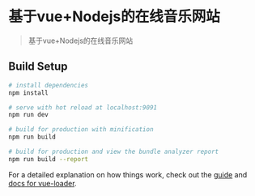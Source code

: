 ﻿# 基于vue+Nodejs的在线音乐网站

> 基于vue+Nodejs的在线音乐网站

## Build Setup

``` bash
# install dependencies
npm install

# serve with hot reload at localhost:9091
npm run dev

# build for production with minification
npm run build

# build for production and view the bundle analyzer report
npm run build --report
```

For a detailed explanation on how things work, check out the [guide](http://vuejs-templates.github.io/webpack/) and [docs for vue-loader](http://vuejs.github.io/vue-loader).
